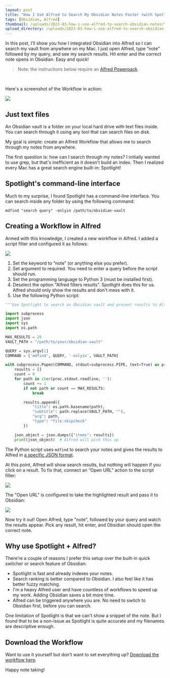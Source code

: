 ```yaml
---
layout: post
title: "How I Use Alfred to Search My Obsidian Notes Faster (with Spotlight!)"
tags: [Obsidian, Alfred]
thumbnail: /uploads/2023-03-how-i-use-alfred-to-search-obsidian-notes/thumb_timeline.jpg
upload_directory: /uploads/2023-03-how-i-use-alfred-to-search-obsidian-notes/
---
```


In this post, I’ll show you how I integrated Obsidian into Alfred so I can search my vault from anywhere on my Mac. I just open Alfred, type “note” followed by my query, and see my search results. Hit enter and the correct note opens in Obsidian. Easy and quick!

<!--more-->

> Note: the instructions below require an [Alfred Powerpack](https://www.alfredapp.com/powerpack/).

<br>

Here's a screenshot of the Workflow in action:

![](/uploads/2023-03-how-i-use-alfred-to-search-obsidian-notes/alfred-search-obsidian-notes.png)

## Just text files
An Obsidian vault is a folder on your local hard drive with text files inside. You can search through it using any tool that can search files on disk.

My goal is simple: create an Alfred Workflow that allows me to search through my notes from anywhere.

The first question is: how can I search through my notes? I initially wanted to use grep, but that's inefficient as it doesn't build an index. Then I realized every Mac has a great search engine built-in: Spotlight!

## Spotlight's command-line interface
Much to my surprise, I found Spotlight has a command-line interface. You can search inside any folder by using the following command:

```
mdfind "search query" -onlyin /path/to/obsidian-vault
```

## Creating a Workflow in Alfred
Armed with this knowledge, I created a new workflow in Alfred. I added a script filter and configured it as follows:

![](/uploads/2023-03-how-i-use-alfred-to-search-obsidian-notes/alfred-workflow-obsidian-script-filter.png)

1. Set the keyword to “note” (or anything else you prefer).
2. Set argument to required. You need to enter a query before the script should run.
3. Set the programming language to Python 3 (must be installed first).
4. Deselect the option "Alfred filters results". Spotlight does this for us. Alfred should only show the results and don't mess with it.
5. Use the following Python script:

```python
"""Use Spotlight to search an Obsidian vault and present results to Alfred"""

import subprocess
import json
import sys
import os.path

MAX_RESULTS = 20
VAULT_PATH = "/path/to/your/obsidian-vault"

QUERY = sys.argv[1]
COMMAND = ['mdfind', QUERY, '-onlyin', VAULT_PATH]

with subprocess.Popen(COMMAND, stdout=subprocess.PIPE, text=True) as proc:
    results = []
    count = 0
    for path in iter(proc.stdout.readline, ''):
        count += 1
        if not path or count == MAX_RESULTS:
            break

        results.append({
            "title": os.path.basename(path),
            "subtitle": path.replace(VAULT_PATH, ""),
            "arg": path,
            "type": "file:skipcheck"
        })

    json_object = json.dumps({"items": results})
    print(json_object)  # Alfred will pick this up
```

The Python script uses `mdfind` to search your notes and gives the results to Alfred in [a specific JSON format](https://www.alfredapp.com/help/workflows/inputs/script-filter/json/).

At this point, Alfred will show search results, but nothing will happen if you click on a result. To fix that, connect an “Open URL” action to the script filter:

![](/uploads/2023-03-how-i-use-alfred-to-search-obsidian-notes/alfred-workflow-obsidian-link.png)

The "Open URL" is configured to take the highlighted result and pass it to Obsidian:

![](/uploads/2023-03-how-i-use-alfred-to-search-obsidian-notes/alfred-workflow-obsidian-open-url-config.png)

Now try it out! Open Alfred, type "note", followed by your query and watch the results appear. Pick any result, hit enter, and Obsidian should open the correct note.

## Why use Spotlight + Alfred?
There’re a couple of reasons I prefer this setup over the built-in quick switcher or search feature of Obsidian:

* Spotlight is fast and already indexes your notes.
* Search ranking is better compared to Obsidian. I also feel like it has better fuzzy matching.
* I'm a heavy Alfred user and have countless of workflows to speed up my work. Adding Obsidian saves a bit more time.
* Alfred can be triggered anywhere you are. No need to switch to Obsidian first, before you can search.

One limitation of Spotlight is that we can't show a snippet of the note. But I found that to be a non-issue as Spotlight is quite accurate and my filenames are descriptive enough.

## Download the Workflow
Want to use it yourself but don't want to set everything up? 
[Download the workflow here](/uploads/2023-03-how-i-use-alfred-to-search-obsidian-notes/obsidian-search-alfred.zip).

Happy note taking!
